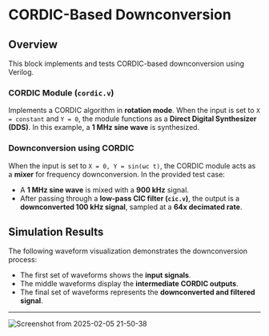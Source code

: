 # CORDIC-Based Downconversion

## Overview

This block implements and tests CORDIC-based downconversion using Verilog.

### CORDIC Module (`cordic.v`)
Implements a CORDIC algorithm in **rotation mode**. When the input is set to `X = constant` and `Y = 0`, the module functions as a **Direct Digital Synthesizer (DDS)**. In this example, a **1 MHz sine wave** is synthesized.

### Downconversion using CORDIC
When the input is set to `X = 0, Y = sin(ωc t)`, the CORDIC module acts as a **mixer** for frequency downconversion. In the provided test case:
- A **1 MHz sine wave** is mixed with a **900 kHz** signal.
- After passing through a **low-pass CIC filter (`cic.v`)**, the output is a **downconverted 100 kHz signal**, sampled at a **64x decimated rate**.

## Simulation Results

The following waveform visualization demonstrates the downconversion process:

- The first set of waveforms shows the **input signals**.
- The middle waveforms display the **intermediate CORDIC outputs**.
- The final set of waveforms represents the **downconverted and filtered signal**.

---

![Screenshot from 2025-02-05 21-50-38](https://github.com/user-attachments/assets/d67a455d-1f42-43a5-8563-e40613d3d251)
